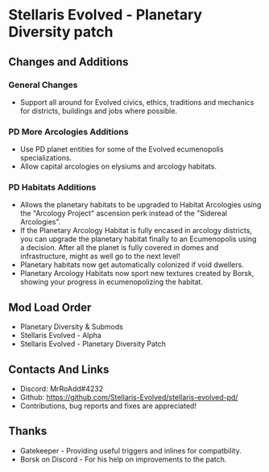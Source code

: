 # Stellaris Evolved - Planetary Diversity patch

## Changes and Additions

### General Changes

- Support all around for Evolved civics, ethics, traditions and mechanics for districts, buildings and jobs where possible.


### PD More Arcologies Additions

- Use PD planet entities for some of the Evolved ecumenopolis specializations.
- Allow capital arcologies on elysiums and arcology habitats.


### PD Habitats Additions

- Allows the planetary habitats to be upgraded to Habitat Arcologies using the "Arcology Project" ascension perk instead of the "Sidereal Arcologies".
- If the Planetary Arcology Habitat is fully encased in arcology districts, you can upgrade the planetary habitat finally to an Ecumenopolis using a decision. After all the planet is fully covered in domes and infrastructure, might as well go to the next level!
- Planetary habitats now get automatically colonized if void dwellers.
- Planetary Arcology Habitats now sport new textures created by Borsk, showing your progress in ecumenopolizing the habitat.


## Mod Load Order

- Planetary Diversity & Submods
- Stellaris Evolved - Alpha
- Stellaris Evolved - Planetary Diversity Patch


## Contacts And Links

- Discord: MrRoAdd#4232
- Github: https://github.com/Stellaris-Evolved/stellaris-evolved-pd/
- Contributions, bug reports and fixes are appreciated!


## Thanks
- Gatekeeper - Providing useful triggers and inlines for compatbility.
- Borsk on Discord - For his help on improvements to the patch.